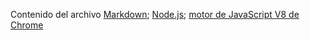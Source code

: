 Contenido del archivo
[Markdown](https://es.wikipedia.org/wiki/Markdown);
[Node.js](https://nodejs.org/);
[motor de JavaScript V8 de Chrome](https://developers.google.com/v8/)